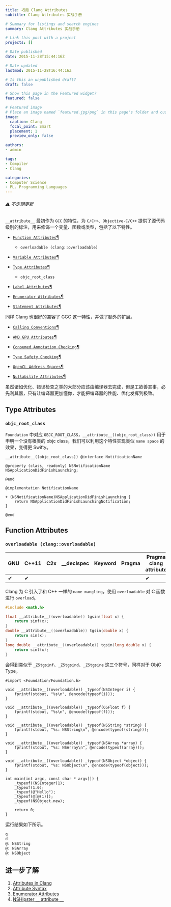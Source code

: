 ```yaml
---
title: 巧用 Clang Attributes
subtitle: Clang Attributes 实战手册

# Summary for listings and search engines
summary: Clang Attributes 实战手册

# Link this post with a project
projects: []

# Date published
date: 2015-11-28T15:44:16Z

# Date updated
lastmod: 2015-11-28T16:44:16Z

# Is this an unpublished draft?
draft: false

# Show this page in the Featured widget?
featured: false

# Featured image
# Place an image named `featured.jpg/png` in this page's folder and customize its options here.
image:
  caption: Clang
  focal_point: Smart
  placement: 1
  preview_only: false

authors:
- admin

tags:
- Compiler
- Clang

categories:
- Computer Science 
- PL. Programming Languages
---
```



###### ⚠️ 不定期更新

`__attribute__` 最初作为 `GCC` 的特性，为 `C/C++`、`Objective-C/C++` 提供了源代码级别的标注，用来修饰一个变量、函数或类型，包括了以下特性。

- [`Function Attributes`](https://gcc.gnu.org/onlinedocs/gcc/Function-Attributes.html)[¶](#Function-Attributes)
    - `overloadable (clang::overloadable)`

- [`Variable Attributes`](https://gcc.gnu.org/onlinedocs/gcc/Variable-Attributes.html)[¶](#Variable-Attributes)
- [`Type Attributes`](https://gcc.gnu.org/onlinedocs/gcc/Type-Attributes.html)[¶](#Type-Attributes)
    - `objc_root_class`

- [`Label Attributes`](https://gcc.gnu.org/onlinedocs/gcc/Label-Attributes.html)[¶](#Label-Attributes)

- [`Enumerator Attributes`](https://gcc.gnu.org/onlinedocs/gcc/Enumerator-Attributes.html)[¶](#Enumerator-Attributes)

- [`Statement Attributes`](https://gcc.gnu.org/onlinedocs/gcc/Statement-Attributes.html)[¶](#Statement-Attributes)

同样 Clang 也很好的兼容了 GGC 这一特性，并做了额外的扩展。

- [`Calling Conventions`](http://clang.llvm.org/docs/AttributeReference.html#calling-conventions)[¶](#Function-Attributes)

- [`AMD GPU Attributes`](http://clang.llvm.org/docs/AttributeReference.html#amd-gpu-attributes)[¶](#AMD-GPU-Attributes)

- [`Consumed Annotation Checking`](http://clang.llvm.org/docs/AttributeReference.html#consumed-annotation-checking)[¶](#Consumed-Annotation-Checking)

- [`Type Safety Checking`](http://clang.llvm.org/docs/AttributeReference.html#type-safety-checking)[¶](#Type-Safety-Checking)

- [`OpenCL Address Spaces`](http://clang.llvm.org/docs/AttributeReference.html#opencl-address-spaces)[¶](#OpenCL-Address-Spaces)

- [`Nullability Attributes`](http://clang.llvm.org/docs/AttributeReference.html#nullability-attributes)[¶](#Nullability-Attributes)

虽然诸如优化、错误检查之类的大部分应该由编译器去完成，但是工欲善其事，必先利其器，只有让编译器更加懂你，才能把编译器的性能、优化发挥到极致。


## Type Attributes

### `objc_root_class`

`Foundation` 中对应 `OBJC_ROOT_CLASS`，`__attribute__((objc_root_class))` 用于申明一个没有根类的 objc class，我们可以利用这个特性实现类似 `name space` 的效果，变得更 Swifty。

```objc
__attribute__((objc_root_class)) @interface NotificationName

@property (class, readonly) NSNotificationName NSApplicationDidFinishLaunching;

@end

@implementation NotificationName

+ (NSNotificationName)NSApplicationDidFinishLaunching {
    return NSApplicationDidFinishLaunchingNotification;
}

@end
```

## Function Attributes

### `overloadable (clang::overloadable)`

| GNU | C++11 | C2x | __declspec | Keyword | Pragma | Pragma clang attribute |
| --- | ----- | --- | ---------- | ------- | ------ | ---------------------- |
| ✔ ︎  |✔︎      |     |            |         |        | ✔︎                      |

Clang 为 C 引入了和 C++ 一样的 `name mangling`，使用 `overloadable` 对 C 函数进行 `overload`。

```c
#include <math.h>

float __attribute__((overloadable)) tgsin(float x) {
    return sinf(x);
}
double __attribute__((overloadable)) tgsin(double x) { 
    return sin(x); 
}
long double __attribute__((overloadable)) tgsin(long double x) { 
    return sinl(x); 
}
```

会得到类似于 `_Z5tgsinf`、`_Z5tgsind`、`_Z5tgsine` 这三个符号，同样对于 ObjC Type。
 

```objc
#import <Foundation/Foundation.h>

void __attribute__((overloadable)) _typeof(NSInteger i) {
    fprintf(stdout, "%s\n", @encode(typeof(i)));
}

void __attribute__((overloadable)) _typeof(CGFloat f) {
    fprintf(stdout, "%s\n", @encode(typeof(f)));
}

void __attribute__((overloadable)) _typeof(NSString *string) {
    fprintf(stdout, "%s: NSString\n", @encode(typeof(string)));
}

void __attribute__((overloadable)) _typeof(NSArray *array) {
    fprintf(stdout, "%s: NSArray\n", @encode(typeof(array)));
}

void __attribute__((overloadable)) _typeof(NSObject *object) {
    fprintf(stdout, "%s: NSObject\n", @encode(typeof(object)));
}

int main(int argc, const char * argv[]) {
    _typeof((NSInteger)1);
    _typeof(1.0);
    _typeof(@"Hello");
    _typeof(@[@(1)]);
    _typeof(NSObject.new);
    
    return 0;
}
```

运行结果如下所示。

```bash
q
d
@: NSString
@: NSArray
@: NSObject
```


## 进一步了解

1. [Attributes in Clang](http://clang.llvm.org/docs/AttributeReference.html)
2. [Attribute Syntax](https://gcc.gnu.org/onlinedocs/gcc/Attribute-Syntax.html)
3. [Enumerator Attributes](https://gcc.gnu.org/onlinedocs/gcc/Enumerator-Attributes.html)
4. [NSHipster __ attribute __](http://nshipster.com/__attribute__)